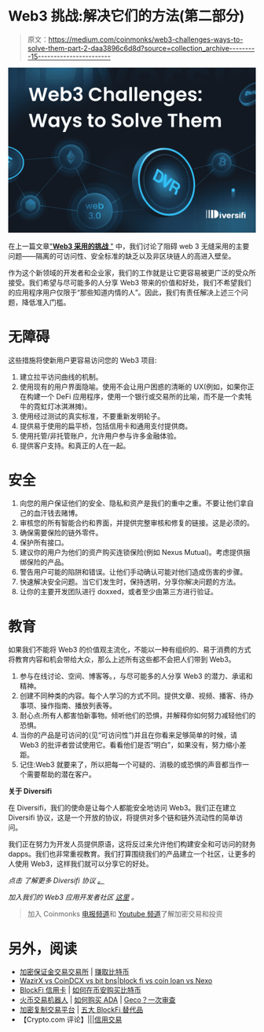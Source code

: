 # Web3 挑战:解决它们的方法(第二部分)

> 原文：<https://medium.com/coinmonks/web3-challenges-ways-to-solve-them-part-2-daa3896c6d8d?source=collection_archive---------15----------------------->

![](img/940610c5ef3d64424169cf987dbfb7c8.png)

在上一篇文章["**Web3 采用的挑战** "](/@diversi_fi/website-and-medium-c9be832ac96e) 中，我们讨论了阻碍 web 3 无缝采用的主要问题——隔离的可访问性、安全标准的缺乏以及非区块链人的高进入壁垒。

作为这个新领域的开发者和企业家，我们的工作就是让它更容易被更广泛的受众所接受。我们希望与尽可能多的人分享 Web3 带来的价值和好处，我们不希望我们的应用程序用户仅限于“那些知道内情的人”。因此，我们有责任解决上述三个问题，降低准入门槛。

# **无障碍**

这些措施将使新用户更容易访问您的 Web3 项目:

1.  建立拉平访问曲线的机制。
2.  使用现有的用户界面隐喻。使用不会让用户困惑的清晰的 UX(例如，如果你正在构建一个 DeFi 应用程序，使用一个银行或交易所的比喻，而不是一个卖牦牛的霓虹灯冰淇淋摊)。
3.  使用经过测试的真实标准，不要重新发明轮子。
4.  提供易于使用的扁平桥，包括信用卡和通用支付提供商。
5.  使用托管/非托管账户，允许用户参与许多金融体验。
6.  提供客户支持。和真正的人在一起。

# **安全**

1.  向您的用户保证他们的安全、隐私和资产是我们的重中之重。不要让他们拿自己的血汗钱去赌博。
2.  审核您的所有智能合约和界面，并提供完整审核和修复的链接。这是必须的。
3.  确保需要保险的链外零件。
4.  保护所有接口。
5.  建议你的用户为他们的资产购买连锁保险(例如 Nexus Mutual)。考虑提供捆绑保险的产品。
6.  警告用户可能的陷阱和错误。让他们手动确认可能对他们造成伤害的步骤。
7.  快速解决安全问题。当它们发生时，保持透明，分享你解决问题的方法。
8.  让你的主要开发团队进行 doxxed，或者至少由第三方进行验证。

# **教育**

如果我们不能将 Web3 的价值观主流化，不能以一种有组织的、易于消费的方式将教育内容和机会带给大众，那么上述所有这些都不会把人们带到 Web3。

1.  参与在线讨论、空间、博客等。，与尽可能多的人分享 Web3 的潜力、承诺和精神。
2.  创建不同种类的内容。每个人学习的方式不同。提供文章、视频、播客、待办事项、操作指南、播放列表等。
3.  耐心点:所有人都害怕新事物。倾听他们的恐惧，并解释你如何努力减轻他们的恐惧。
4.  当你的产品是可访问的(见“可访问性”)并且在你看来足够简单的时候，请 Web3 的批评者尝试使用它。看看他们是否“明白”，如果没有，努力缩小差距。
5.  记住:Web3 就要来了，所以把每一个可疑的、消极的或恐惧的声音都当作一个需要帮助的潜在客户。

**关于 Diversifi**

在 Diversifi，我们的使命是让每个人都能安全地访问 Web3。我们正在建立 Diversifi 协议，这是一个开放的协议，将提供对多个链和链外流动性的简单访问。

我们正在努力为开发人员提供原语，这将反过来允许他们构建安全和可访问的财务 dapps。我们也非常重视教育。我们打算围绕我们的产品建立一个社区，让更多的人使用 Web3，这样我们就可以分享它的好处。

*点击* *了解更多 Diversifi 协议* [*。*](http://www.diversi.fi)

*加入我们的 Web3 应用开发者社区* [*这里*](https://t.me/+W5PwFy) *。*

> 加入 Coinmonks [电报频道](https://t.me/coincodecap)和 [Youtube 频道](https://www.youtube.com/c/coinmonks/videos)了解加密交易和投资

# 另外，阅读

*   [加密保证金交易交易所](/coinmonks/crypto-margin-trading-exchanges-428b1f7ad108) | [赚取比特币](/coinmonks/earn-bitcoin-6e8bd3c592d9)
*   [WazirX vs CoinDCX vs bit bns](/coinmonks/wazirx-vs-coindcx-vs-bitbns-149f4f19a2f1)|[block fi vs coin loan vs Nexo](/coinmonks/blockfi-vs-coinloan-vs-nexo-cb624635230d)
*   [BlockFi 信用卡](https://coincodecap.com/blockfi-credit-card) | [如何在币安购买比特币](https://coincodecap.com/buy-bitcoin-binance)
*   [火币交易机器人](https://coincodecap.com/huobi-trading-bot) | [如何购买 ADA](https://coincodecap.com/buy-ada-cardano) | [Geco？一次审查](https://coincodecap.com/geco-one-review)
*   [加密复制交易平台](/coinmonks/top-10-crypto-copy-trading-platforms-for-beginners-d0c37c7d698c) | [五大 BlockFi 替代品](https://coincodecap.com/blockfi-alternatives)
*   【Crypto.com 评论】|[|](/coinmonks/crypto-com-review-f143dca1f74c)|[信用交易](/coinmonks/huobi-margin-trading-b3b06cdc1519)